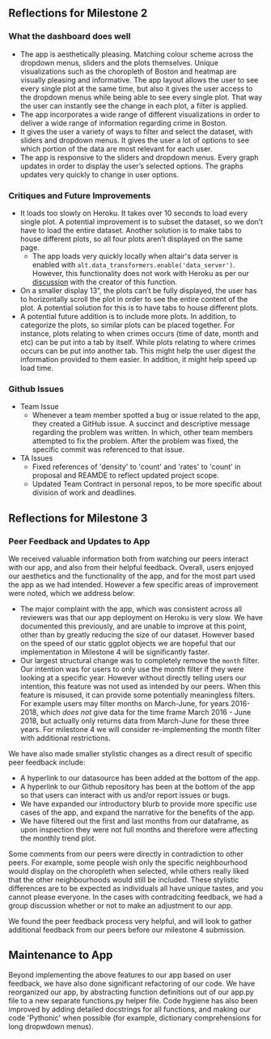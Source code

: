 ## Reflections for Milestone 2
### What the dashboard does well
- The app is aesthetically pleasing. Matching colour scheme across the dropdown menus, sliders and the plots themselves. Unique visualizations such as the choropleth of Boston and heatmap are visually pleasing and informative. The app layout allows the user to see every single plot at the same time, but also it gives the user access to the dropdown menus while being able to see every single plot. That way the user can instantly see the change in each plot, a filter is applied.  
- The app incorporates a wide range of different visualizations in order to deliver a wide range of information regarding crime in Boston. 
- It gives the user a variety of ways to filter and select the dataset, with sliders and dropdown menus. It gives the user a lot of options to see which portion of the data are most relevant for each user. 
- The app is responsive to the sliders and dropdown menus. Every graph updates in order to display the user’s selected options. The graphs updates very quickly to change in user options.
  
### Critiques and Future Improvements 
- It loads too slowly on Heroku. It takes over 10 seconds to load every single plot. A potential improvement is to subset the dataset, so we don’t have to load the entire dataset. Another solution is to make tabs to house different plots, so all four plots aren’t displayed on the same page.
  - The app loads very quickly locally when altair's data server is enabled with `alt.data_transformers.enable('data_server')`. However, this functionality does not work with Heroku as per our [discussion](https://github.com/altair-viz/altair_data_server/issues/11) with the creator of this function.
- On a smaller display 13”, the plots can’t be fully displayed, the user has to horizontally scroll the plot in order to see the entire content of the plot. A potential solution for this is to have tabs to house different plots. 
- A potential future addition is to include more plots. In addition, to categorize the plots, so similar plots can be placed together. For instance, plots relating to when crimes occurs (time of date, month and etc) can be put into a tab by itself. While plots relating to where crimes occurs can be put into another tab. This might help the user digest the information provided to them easier. In addition, it might help speed up load time. 

### Github Issues
- Team Issue
  - Whenever a team member spotted a bug or issue related to the app, they created a GitHub issue. A succinct and descriptive message regarding the problem was written. In which, other team members attempted to fix the problem. After the problem was fixed, the specific commit was referenced to that issue. 
- TA Issues
  - Fixed references of 'density' to 'count' and 'rates' to 'count' in proposal and REAMDE to reflect updated project scope.
  - Updated Team Contract in personal repos, to be more specific about division of work and deadlines. 
  
 
## Reflections for Milestone 3
### Peer Feedback and Updates to App
We received valuable information both from watching our peers interact with our app, and also from their helpful feedback.  Overall, users enjoyed our aesthetics and the functionality of the app, and for the most part used the app as we had intended. However a few specific areas of improvement were noted, which we address below: 
- The major complaint with the app, which was consistent across all reviewers was that our app deployment on Heroku is very slow. We have documented this previously, and are unable to improve at this point, other than by greatly reducing the size of our dataset. However based on the speed of our static ggplot objects we are hopeful that our implementation in Milestone 4 will be significantly faster.  
- Our largest structural change was to completely remove the `month` filter. Our intention was for users to only use the month filter if they were looking at a specific year. However without directly telling users our intention, this feature was not used as intended by our peers. When this feature is misused, it can provide some potentially meaningless filters. For example users may filter months on March-June, for years 2016-2018, which _does not_ give data for the time frame March 2016 - June 2018, but actually only returns data from March-June for these three years. For milestone 4 we will consider re-implementing the month filter with additional restrictions.

We have also made smaller stylistic changes as a direct result of specific peer feedback include:
- A hyperlink to our datasource has been added at the bottom of the app.
- A hyperlink to our Github repository has been at the bottom of the app so that users can interact with us and/or report issues or bugs.
- We have expanded our introductory blurb to provide more specific use cases of the app, and expand the narrative for the benefits of the app. 
- We have filtered out the first and last months from our dataframe, as upon inspection they were not full months and therefore were affecting the monthly trend plot. 

Some comments from our peers were directly in contradiction to other peers. For example, some people wish only the specific neighbourhood would display on the choropleth when selected, while others really liked that the other neighbourhoods would still be included. These stylistic differences are to be expected as individuals all have unique tastes, and you cannot please everyone. In the cases with contradciting feedback, we had a group discussion whether or not to make an adjustment to our app. 

We found the peer feedback process very helpful, and will look to gather additional feedback from our peers before our milestone 4 submission.

## Maintenance to App
Beyond implementing the above features to our app based on user feedback, we have also done significant refactoring of our code. We have reorganized our app, by abstracting function definitions out of our app.py file to a new separate functions.py helper file. Code hygiene has also been improved by adding detailed docstrings for all functions, and making our code 'Pythonic' when possible (for example, dictionary comprehensions for long dropwdown menus). 



